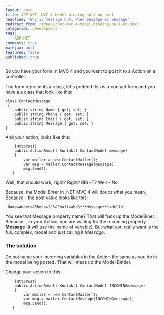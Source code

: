 ```yaml
---
layout: post
title: ASP.NET  MVC 4 Model binding null on post
headline: "Why is message null when message is message"
redirect_from: /idea/9/net-mvc-4-model-binding-null-on-post
categories: development
tags: 
  - ASP.NET
comments: true
mathjax: null
featured: false
published: true
---
```

So you have your form in  MVC 4 and you want to post it to a Action on a controller.

The form represents a class, let's pretend this is a contact form and you have a a class that look like this:

    class ContactMessage
     {
        public string Name { get; set; }
        public string Phone { get; set; }
        public string Email { get; set; }
        public string Message { get; set; }
    }

And your action, looks like this:

        [HttpPost]
        public ActionResult Kontakt( ContactModel message)
        {
            var mailer = new ContactMailer();
            var msg = mailer.ContactMessage(message);
            msg.Send();
       }

Well, that should work, right? Right? RIGHT?
Well - No.

Because, the Model Biner in .NET MVC 4 will doubt what you mean. Because - the post value looks like this:

     Name=Anders&Phone=123&Email=abc&***Message***=Hello!

You see that Message property name? That will fuck up the ModelBiner. Because... in your Action, you are waiting for the incoming  property **Message** (it will use the name of variable). But what you really want is the full, complex, model and just calling it *Message*.

### The solution
Do not name your incoming variables in the Action the same as you do in the model being posted. That will mess up the Model Binder.

Change your action to this:

        [HttpPost]
        public ActionResult Kontakt( ContactModel INCOMINGmessage)
        {
            var mailer = new ContactMailer();
            var msg = mailer.ContactMessage(INCOMINGmessage);
            msg.Send();
       }
